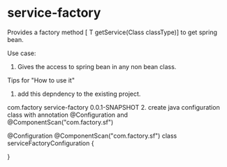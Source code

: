 # service-factory
Provides a factory method [<T extends Object> T getService(Class<T> classType)] to get spring bean.

Use case:
1. Gives the access to spring bean in any non bean class.

Tips for "How to use it"
1. add this depndency to the existing project.
<dependancy>
	<groupId>com.factory</groupId>
	<artifactId>service-factory</artifactId>
	<version>0.0.1-SNAPSHOT</version>
</dependancy>
2. create java configuration class with annotation @Configuration and @ComponentScan("com.factory.sf")

@Configuration
@ComponentScan("com.factory.sf")
class serviceFactoryConfiguration {

}

